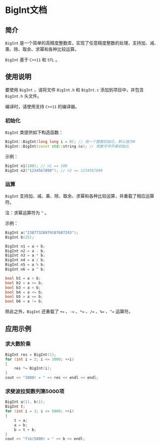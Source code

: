 # BigInt文档

## 简介

`BigInt` 是一个简单的高精度整数库，实现了任意精度整数的处理，支持加、减、乘、除、取余、求幂和各种比较运算。

`BigInt` 基于 `C++11` 和 `STL` 。

## 使用说明

要使用 `BigInt` ，请将文件 `BigInt.h` 和 `BigInt.c` 添加到项目中，并包含 `BigInt.h` 头文件。

编译时，请使用支持 `C++11` 的编译器。

### 初始化

`BigInt` 类提供如下构造函数：

```c++
BigInt::BigInt(long long i = 0); // 用一个整数初始化，默认值为0
BigInt::BigInt(const std::string &s); // 用数字字符串初始化
```

示例：

```c++
BigInt n1(100); // n1 == 100
BigInt n2("1234567890"); // n2 == 1234567890
```

### 运算

`BigInt` 支持加、减、乘、除、取余、求幂和各种比较运算，并重载了相应运算符。

注：求幂运算符为 `^` 。

示例：

```c++
BigInt a("23877328879187687293");
BigInt b(25);

BigInt n1 = a + b;
BigInt n2 = a - b;
BigInt n3 = a * b;
BigInt n4 = a / b;
BigInt n5 = a % b;
BigInt n6 = a ^ b;

bool b1 = a > b;
bool b2 = a >= b;
bool b3 = a < b;
bool b4 = a <= b;
bool b5 = a == b;
bool b6 = a != b;
```

除此之外，`BigInt` 还重载了 `+=` 、`-=` 、`*=` 、`/=` 、`%=` 、`^=` 运算符。

## 应用示例

### 求大数阶乘

```c++
BigInt res = BigInt(1);
for (int i = 2; i <= 1000; ++i)
{
    res *= BigInt(i);
}
cout << "1000! = " << res << endl << endl;
```

### 求斐波拉契数列第5000项

```c++
BigInt a(1), b(1);
BigInt t;
for (int i = 3; i <= 5000; ++i)
{
    t = a;
    a = b;
    b = t + b;
}
cout << "fib(5000) = " << b << endl;
```

